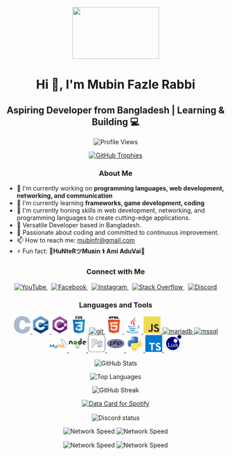 <p align="center">
  <img width="200" height="120" src="https://i.imgflip.com/837mqz.jpg" />
</p>

<h1 align="center">Hi 🐸, I'm Mubin Fazle Rabbi</h1>
<h2 align="center">Aspiring Developer from Bangladesh | Learning & Building 💻</h2>

<p align="center">
  <img src="https://komarev.com/ghpvc/?username=mubinfr&label=PROFILE%20%20%20%20%20VIEWS&color=brightgreen&style=flat" alt="Profile Views" />
</p>

<p align="center">
  <a href="https://github.com/ryo-ma/github-profile-trophy">
    <img src="https://github-profile-trophy.vercel.app/?username=mubinfr" alt="GitHub Trophies" />
  </a>
</p>

<h3 align="center">About Me</h3>

- 🔭 I'm currently working on **programming languages, web development, networking, and communication**
- 🌱 I'm currently learning **frameworks, game development, coding**
- 🎡 I'm currently honing skills in web development, networking, and programming languages to create cutting-edge applications.
- 🚀 Versatile Developer based in Bangladesh.
- 🧰 Passionate about coding and committed to continuous improvement.
- 📫 How to reach me: [mubinfr@gmail.com](mailto:mubinfr@gmail.com)
- ⚡ Fun fact: 💚**HuNteRツMuʙin ⚕ Ami AduVai**💚

<h3 align="center">Connect with Me</h3>

<p align="center">
  <a href="https://www.youtube.com/c/mubinfazlerabbi" target="blank">
    <img src="https://img.shields.io/badge/youtube-logo?style=social&logo=youtube" alt="YouTube" height="25" width="100" />
  </a>&nbsp;
  <a href="https://fb.com/mubinfazlerabbi" target="blank">
    <img src="https://img.shields.io/badge/facebook-logo?style=social&logo=facebook" alt="Facebook" height="25" width="105" />
  </a>&nbsp;
  <a href="https://instagram.com/mubin_fazle_rabbi" target="blank">
    <img src="https://img.shields.io/badge/instagram-logo?style=social&logo=instagram" alt="Instagram" height="25" width="110" />
  </a>&nbsp;
  <a href="https://stackoverflow.com/users/23186910" target="blank">
    <img src="https://img.shields.io/badge/stackoverflow-logo?style=social&logo=stack-overflow" alt="Stack Overflow" height="25" width="130" />
  </a>&nbsp;
  <a href="https://discord.com/users/551421803629641729" target="blank">
    <img src="https://img.shields.io/badge/discord-logo?style=social&logo=discord" alt="Discord" height="25" width="100" />
  </a>
</p>

<h3 align="center">Languages and Tools</h3>

<p align="center">
  <a href="https://www.cprogramming.com/" target="_blank" rel="noreferrer">
    <img src="https://raw.githubusercontent.com/devicons/devicon/master/icons/c/c-original.svg"
    alt="c" width="40" height="40"/>
  </a>
  <a href="https://www.w3schools.com/cpp/" target="_blank" rel="noreferrer">
    <img src="https://raw.githubusercontent.com/devicons/devicon/master/icons/cplusplus/cplusplus-original.svg"
    alt="cplusplus" width="40" height="40"/>
  </a>
  <a href="https://www.w3schools.com/cs/" target="_blank" rel="noreferrer">
    <img src="https://raw.githubusercontent.com/devicons/devicon/master/icons/csharp/csharp-original.svg"
    alt="csharp" width="40" height="40"/></a>
  <a href="https://www.w3schools.com/css/" target="_blank" rel="noreferrer">
    <img src="https://raw.githubusercontent.com/devicons/devicon/master/icons/css3/css3-original-wordmark.svg"
    alt="css3" width="40" height="40"/>
  </a>
  <a href="https://git-scm.com/" target="_blank" rel="noreferrer">
    <img src="https://www.vectorlogo.zone/logos/git-scm/git-scm-icon.svg"
    alt="git" width="40" height="40"/>
  </a>
  <a href="https://www.w3.org/html/" target="_blank" rel="noreferrer">
    <img src="https://raw.githubusercontent.com/devicons/devicon/master/icons/html5/html5-original-wordmark.svg"
    alt="html5" width="40" height="40"/>
  </a>
  <a href="https://www.java.com" target="_blank" rel="noreferrer">
    <img src="https://raw.githubusercontent.com/devicons/devicon/master/icons/java/java-original.svg"
    alt="java" width="40" height="40"/>
  </a>
  <a href="https://developer.mozilla.org/en-US/docs/Web/JavaScript" target="_blank" rel="noreferrer">
    <img src="https://raw.githubusercontent.com/devicons/devicon/master/icons/javascript/javascript-original.svg"
    alt="javascript" width="40" height="40"/>
  </a>
  <a href="https://mariadb.org/" target="_blank" rel="noreferrer">
    <img src="https://www.vectorlogo.zone/logos/mariadb/mariadb-icon.svg"
    alt="mariadb" width="40" height="40"/>
  </a>
  <a href="https://www.microsoft.com/en-us/sql-server" target="_blank" rel="noreferrer">
    <img src="https://www.svgrepo.com/show/303229/microsoft-sql-server-logo.svg"
    alt="mssql" width="40" height="40"/>
  </a>
  <a href="https://www.mysql.com/" target="_blank" rel="noreferrer">
    <img src="https://raw.githubusercontent.com/devicons/devicon/master/icons/mysql/mysql-original-wordmark.svg"
    alt="mysql" width="40" height="40"/>
  </a>
  <a href="https://nodejs.org" target="_blank" rel="noreferrer">
    <img src="https://raw.githubusercontent.com/devicons/devicon/master/icons/nodejs/nodejs-original-wordmark.svg"
    alt="nodejs" width="40" height="40"/>
  </a>
  <a href="https://www.photoshop.com/en" target="_blank" rel="noreferrer">
    <img src="https://raw.githubusercontent.com/devicons/devicon/master/icons/photoshop/photoshop-line.svg"
    alt="photoshop" width="40" height="40"/>
  </a>
  <a href="https://www.php.net" target="_blank" rel="noreferrer">
    <img src="https://raw.githubusercontent.com/devicons/devicon/master/icons/php/php-original.svg"
    alt="php" width="40" height="40"/>
  </a>
  <a href="https://www.python.org" target="_blank" rel="noreferrer">
    <img src="https://raw.githubusercontent.com/devicons/devicon/master/icons/python/python-original.svg"
    alt="python" width="40" height="40"/>
  </a>
  <a href="https://www.typescriptlang.org/" target="_blank" rel="noreferrer">
    <img src="https://raw.githubusercontent.com/devicons/devicon/master/icons/typescript/typescript-original.svg"
    alt="typescript" width="40" height="40"/>
  </a>
  <a href="https://www.lua.org/" target="_blank" rel="noreferrer">
    <img src="https://raw.githubusercontent.com/devicons/devicon/master/icons/lua/lua-original.svg"
    alt="typescript" width="40" height="40"/>
  </a>
</p>

<p align="center">
  <img src="https://github-readme-stats.vercel.app/api?username=MubinFR&show_icons=true&theme=transparent" alt="GitHub Stats" />
</p>

<p align="center">
  <img src="https://github-readme-stats.vercel.app/api/top-langs/?username=MubinFR&theme=transparent" alt="Top Languages" />
</p>

<p align="center">
  <img src="https://streak-stats.demolab.com/?user=MubinFR&theme=transparent" alt="GitHub Streak" />
</p>

<p align="center">
  <a href="https://data-card-for-spotify.herokuapp.com/card?user_id=21c5bgyb6dh4uq3hvmcqinq4y">
    <img src="https://data-card-for-spotify.herokuapp.com/api/card?user_id=21c5bgyb6dh4uq3hvmcqinq4y" alt="Data Card for Spotify">
  </a>
</p>

<p align="center">
  <img align="center" alt="Discord status" width="400" src="https://discord.c99.nl/widget/theme-2/551421803629641729.png">
</p>

<p align="center">
  <img alt="Network Speed" width="200" src="https://www.speedtest.net/result/17901439593.png">
  <img alt="Network Speed" width="200" src="https://www.speedtest.net/result/17901446298.png">
</p>

<p align="center">
  <img align="center" alt="Network Speed" width="400" src="https://pic.nperf.com/r/3585952653617065-S59VmPQv.png">
  <img align="center" alt="Network Speed" width="400" src="https://pic.nperf.com/r/3585953127927026-IqmllHR4.png">
</p>
